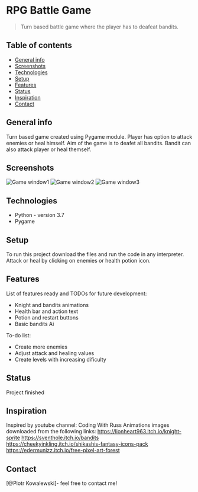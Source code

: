 # RPG Battle Game
> Turn based battle game where the player has to deafeat bandits.

## Table of contents
* [General info](#general-info)
* [Screenshots](#screenshots)
* [Technologies](#technologies)
* [Setup](#setup)
* [Features](#features)
* [Status](#status)
* [Inspiration](#inspiration)
* [Contact](#contact)

## General info
Turn based game created using Pygame module. Player has option to attack enemies or heal himself. Aim of the game is to deafet all bandits. Bandit can also attack player
or heal themself. 

## Screenshots
![Game window1](./img/screen1.PNG)
![Game window2](./img/screen2.PNG)
![Game window3](./img/screen3.PNG)

## Technologies
* Python - version 3.7
* Pygame

## Setup
To run this project download the files and run the code in any interpreter. Attack or heal by clicking on enemies or health potion icon.

## Features
List of features ready and TODOs for future development:
* Knight and bandits animations
* Health bar and action text
* Potion and restart buttons
* Basic bandits Ai

To-do list:
* Create more enemies
* Adjust attack and healing values
* Create levels with increasing dificulty

## Status
Project finished

## Inspiration
Inspired by youtube channel:  Coding With Russ
Animations images downloaded from the following links:
https://lionheart963.itch.io/knight-sprite
https://sventhole.itch.io/bandits
https://cheekyinkling.itch.io/shikashis-fantasy-icons-pack
https://edermunizz.itch.io/free-pixel-art-forest

## Contact
[@Piotr Kowalewski]- feel free to contact me!
